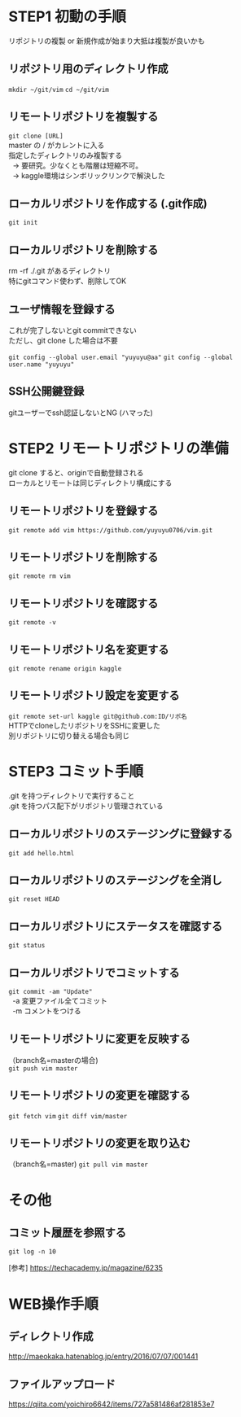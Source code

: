 # STEP1 初動の手順
リポジトリの複製 or 新規作成が始まり大抵は複製が良いかも

## リポジトリ用のディレクトリ作成
`mkdir ~/git/vim`
`cd ~/git/vim`

## リモートリポジトリを複製する
`git clone [URL]`  
master の / がカレントに入る  
指定したディレクトリのみ複製する  
  → 要研究。少なくとも階層は短縮不可。  
  → kaggle環境はシンボリックリンクで解決した

## ローカルリポジトリを作成する (.git作成)
`git init`

## ローカルリポジトリを削除する
rm -rf ./.git があるディレクトリ  
特にgitコマンド使わず、削除してOK

## ユーザ情報を登録する
これが完了しないとgit commitできない  
ただし、git clone した場合は不要

`git config --global user.email "yuyuyu@aa"`
`git config --global user.name "yuyuyu"`

## SSH公開鍵登録
gitユーザーでssh認証しないとNG (ハマった)

# STEP2 リモートリポジトリの準備
git clone すると、originで自動登録される  
ローカルとリモートは同じディレクトリ構成にする

## リモートリポジトリを登録する
`git remote add vim https://github.com/yuyuyu0706/vim.git`

## リモートリポジトリを削除する
`git remote rm vim`

## リモートリポジトリを確認する
`git remote -v`

## リモートリポジトリ名を変更する
`git remote rename origin kaggle`

## リモートリポジトリ設定を変更する
`git remote set-url kaggle git@github.com:ID/リポ名`  
HTTPでcloneしたリポジトリをSSHに変更した  
別リポジトリに切り替える場合も同じ

# STEP3 コミット手順
.git を持つディレクトリで実行すること  
.git を持つパス配下がリポジトリ管理されている

## ローカルリポジトリのステージングに登録する
`git add hello.html`

## ローカルリポジトリのステージングを全消し
`git reset HEAD`

## ローカルリポジトリにステータスを確認する
`git status`

## ローカルリポジトリでコミットする
`git commit -am "Update"`  
  -a 変更ファイル全てコミット  
  -m コメントをつける

## リモートリポジトリに変更を反映する
（branch名=masterの場合)  
`git push vim master`

## リモートリポジトリの変更を確認する
`git fetch vim`
`git diff vim/master`

## リモートリポジトリの変更を取り込む
（branch名=master)
`git pull vim master`


# その他
## コミット履歴を参照する  
`git log -n 10`

[参考]
https://techacademy.jp/magazine/6235

# WEB操作手順
## ディレクトリ作成
http://maeokaka.hatenablog.jp/entry/2016/07/07/001441

## ファイルアップロード
https://qiita.com/yoichiro6642/items/727a581486af281853e7


```python

```
